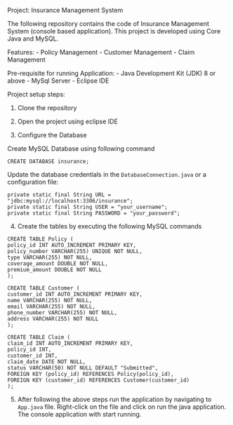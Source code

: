 Project: Insurance Management System

The following repository contains the code of Insurance Management System (console based application). This project is developed using Core Java and MySQL.

Features:
	- Policy Management
	- Customer Management
	- Claim Management
	
Pre-requisite for running Application:
	- Java Development Kit (JDK) 8 or above
	- MySql Server
	- Eclipse IDE
	
Project setup steps:

1. Clone the repository


2. Open the project using eclipse IDE


3. Configure the Database 

Create MySQL Database using following command

```shell
CREATE DATABASE insurance;
```

Update the database credentials in the `DatabaseConnection.java` or a configuration file:

```shell
private static final String URL = "jdbc:mysql://localhost:3306/insurance";
private static final String USER = "your_username";
private static final String PASSWORD = "your_password";
```


4. Create the tables by executing the following MySQL commands

```shell
CREATE TABLE Policy (
policy_id INT AUTO_INCREMENT PRIMARY KEY,
policy_number VARCHAR(255) UNIQUE NOT NULL,
type VARCHAR(255) NOT NULL,
coverage_amount DOUBLE NOT NULL,
premium_amount DOUBLE NOT NULL
);
```

```shell
CREATE TABLE Customer (
customer_id INT AUTO_INCREMENT PRIMARY KEY,
name VARCHAR(255) NOT NULL,
email VARCHAR(255) NOT NULL,
phone_number VARCHAR(255) NOT NULL,
address VARCHAR(255) NOT NULL
);
```

```shell
CREATE TABLE Claim (
claim_id INT AUTO_INCREMENT PRIMARY KEY,
policy_id INT,
customer_id INT,
claim_date DATE NOT NULL,
status VARCHAR(50) NOT NULL DEFAULT "Submitted",
FOREIGN KEY (policy_id) REFERENCES Policy(policy_id),
FOREIGN KEY (customer_id) REFERENCES Customer(customer_id)
);
```

5. After following the above steps run the application by navigating to `App.java` file. Right-click on the file and click on run the java application. The console application with start running.



